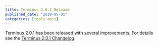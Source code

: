 ```yaml
---
title: Terminus 2.0.1 Release
published_date: "2019-05-01"
categories: [tools-apis]
---
```

Terminus 2.0.1 has been released with several improvements. For details see the [Terminus 2.0.1 Changelog](https://github.com/pantheon-systems/terminus/blob/master/CHANGELOG.md#201---2019-04-28).

